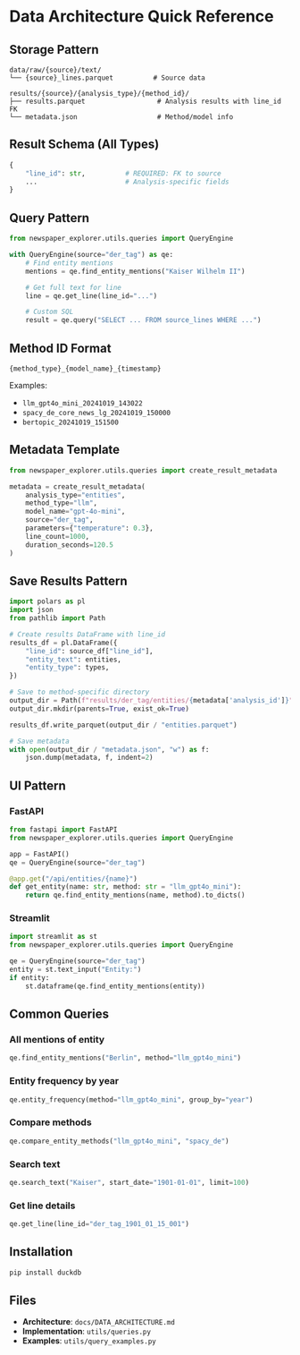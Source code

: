 # Data Architecture Quick Reference

## Storage Pattern

```
data/raw/{source}/text/
└── {source}_lines.parquet          # Source data

results/{source}/{analysis_type}/{method_id}/
├── results.parquet                  # Analysis results with line_id FK
└── metadata.json                    # Method/model info
```

## Result Schema (All Types)

```python
{
    "line_id": str,          # REQUIRED: FK to source
    ...                      # Analysis-specific fields
}
```

## Query Pattern

```python
from newspaper_explorer.utils.queries import QueryEngine

with QueryEngine(source="der_tag") as qe:
    # Find entity mentions
    mentions = qe.find_entity_mentions("Kaiser Wilhelm II")

    # Get full text for line
    line = qe.get_line(line_id="...")

    # Custom SQL
    result = qe.query("SELECT ... FROM source_lines WHERE ...")
```

## Method ID Format

```
{method_type}_{model_name}_{timestamp}
```

Examples:

- `llm_gpt4o_mini_20241019_143022`
- `spacy_de_core_news_lg_20241019_150000`
- `bertopic_20241019_151500`

## Metadata Template

```python
from newspaper_explorer.utils.queries import create_result_metadata

metadata = create_result_metadata(
    analysis_type="entities",
    method_type="llm",
    model_name="gpt-4o-mini",
    source="der_tag",
    parameters={"temperature": 0.3},
    line_count=1000,
    duration_seconds=120.5
)
```

## Save Results Pattern

```python
import polars as pl
import json
from pathlib import Path

# Create results DataFrame with line_id
results_df = pl.DataFrame({
    "line_id": source_df["line_id"],
    "entity_text": entities,
    "entity_type": types,
})

# Save to method-specific directory
output_dir = Path(f"results/der_tag/entities/{metadata['analysis_id']}")
output_dir.mkdir(parents=True, exist_ok=True)

results_df.write_parquet(output_dir / "entities.parquet")

# Save metadata
with open(output_dir / "metadata.json", "w") as f:
    json.dump(metadata, f, indent=2)
```

## UI Pattern

### FastAPI

```python
from fastapi import FastAPI
from newspaper_explorer.utils.queries import QueryEngine

app = FastAPI()
qe = QueryEngine(source="der_tag")

@app.get("/api/entities/{name}")
def get_entity(name: str, method: str = "llm_gpt4o_mini"):
    return qe.find_entity_mentions(name, method).to_dicts()
```

### Streamlit

```python
import streamlit as st
from newspaper_explorer.utils.queries import QueryEngine

qe = QueryEngine(source="der_tag")
entity = st.text_input("Entity:")
if entity:
    st.dataframe(qe.find_entity_mentions(entity))
```

## Common Queries

### All mentions of entity

```python
qe.find_entity_mentions("Berlin", method="llm_gpt4o_mini")
```

### Entity frequency by year

```python
qe.entity_frequency(method="llm_gpt4o_mini", group_by="year")
```

### Compare methods

```python
qe.compare_entity_methods("llm_gpt4o_mini", "spacy_de")
```

### Search text

```python
qe.search_text("Kaiser", start_date="1901-01-01", limit=100)
```

### Get line details

```python
qe.get_line(line_id="der_tag_1901_01_15_001")
```

## Installation

```bash
pip install duckdb
```

## Files

- **Architecture**: `docs/DATA_ARCHITECTURE.md`
- **Implementation**: `utils/queries.py`
- **Examples**: `utils/query_examples.py`
